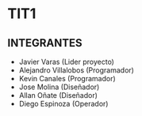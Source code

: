 # TIT1
## INTEGRANTES
- Javier Varas (Lider proyecto)
- Alejandro Villalobos (Programador)
- Kevin Canales (Programador)
- Jose Molina (Diseñador)
- Allan Oñate (Diseñador)
- Diego Espinoza (Operador)
